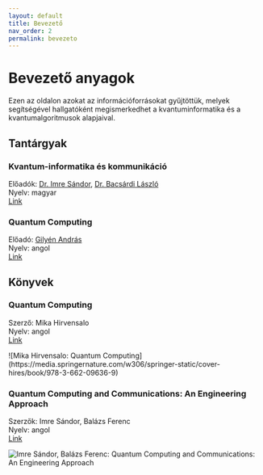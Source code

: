 ```yaml
---
layout: default
title: Bevezető
nav_order: 2
permalink: bevezeto
---
```


# Bevezető anyagok

Ezen az oldalon azokat az információforrásokat gyűjtöttük, melyek segítségével hallgatóként megismerkedhet a kvantuminformatika és a kvantumalgoritmusok alapjaival.

## Tantárgyak

### Kvantum-informatika és kommunikáció
  
Előadók: [Dr. Imre Sándor](http://www.mcl.hu/~imre/), [Dr. Bacsárdi László](http://www.hit.bme.hu/~bacsardi/)\
Nyelv: magyar\
[Link](https://portal.vik.bme.hu/kepzes/targyak/VIHIMA14/)

### Quantum Computing

Előadó: [Gilyén András](http://gilyen.hu/index.html)\
Nyelv: angol\
[Link](http://gilyen.hu/teaching/QC_2021.html)

## Könyvek

### Quantum Computing

Szerző: Mika Hirvensalo\
Nyelv: angol\
[Link](https://link.springer.com/book/10.1007/978-3-662-09636-9)

<div height="300px">
![Mika Hirvensalo: Quantum Computing](https://media.springernature.com/w306/springer-static/cover-hires/book/978-3-662-09636-9)
</div>

### Quantum Computing and Communications: An Engineering Approach

Szerzők: Imre Sándor, Balázs Ferenc\
Nyelv: angol\
[Link](https://www.wiley.com/en-us/Quantum+Computing+and+Communications%3A+An+Engineering+Approach-p-9780470869024)

<div height="300px">
<img
  src="https://media.wiley.com/product_data/coverImage300/2X/04708690/047086902X.jpg"
  alt="Imre Sándor, Balázs Ferenc: Quantum Computing and Communications: An Engineering Approach"/>
</div>
